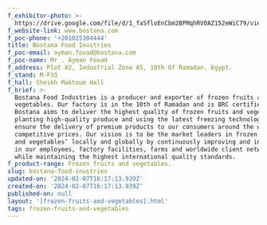 ```yaml
---
f_exhibitor-photo: >-
  https://drive.google.com/file/d/1_faSfloEnCbm2BPMqhRV0AZ152eWiC79/view?usp=drive_link
f_website-link: www.bostana.com
f_poc-phone: '+201025304444'
title: Bostana Food Inustries
f_poc-email: ayman.fouad@bostana.com
f_poc-name: Mr . Ayman Fouad
f_address: Plot 82, Industrial Zone A5, 10th Of Ramadan, Egypt.
f_stand: M-F33
f_hall: Sheikh Maktoum Hall
f_brief: >-
  Bostana Food Industries is a producer and exporter of frozen fruits and
  vegetables. Our factory is in the 10th of Ramadan and is BRC certified.
  Bostana aims to deliver the highest quality of frozen fruits and vegetables by
  planting high-quality produce and using the latest freezing technologies to
  ensure the delivery of premium products to our consumers around the world at
  competitive prices. Our vision is to be the market leaders in frozen fruits
  and vegetables’ locally and globally by continuously improving and investing
  in our employees, factory facilities, farms and worldwide client networks
  while maintaining the highest international quality standards.
f_product-range: Frozen fruits and vegetables.
slug: bostana-food-inustries
updated-on: '2024-02-07T16:17:13.939Z'
created-on: '2024-02-07T16:17:13.939Z'
published-on: null
layout: '[frozen-fruits-and-vegetables].html'
tags: frozen-fruits-and-vegetables
---
```



